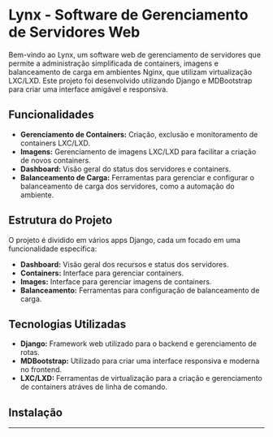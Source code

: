 # Lynx - Software de Gerenciamento de Servidores Web

Bem-vindo ao Lynx, um software web de gerenciamento de servidores que permite a administração simplificada de containers, imagens e balanceamento de carga em ambientes Nginx, que utilizam virtualização LXC/LXD. Este projeto foi desenvolvido utilizando Django e MDBootstrap para criar uma interface amigável e responsiva.

## Funcionalidades

- **Gerenciamento de Containers:** Criação, exclusão e monitoramento de containers LXC/LXD.
- **Imagens:** Gerenciamento de imagens LXC/LXD para facilitar a criação de novos containers.
- **Dashboard:** Visão geral do status dos servidores e containers.
- **Balanceamento de Carga:** Ferramentas para gerenciar e configurar o balanceamento de carga dos servidores, como a automação do ambiente.

## Estrutura do Projeto

O projeto é dividido em vários apps Django, cada um focado em uma funcionalidade específica:

- **Dashboard:** Visão geral dos recursos e status dos servidores.
- **Containers:** Interface para gerenciar containers.
- **Images:** Interface para gerenciar imagens de containers.
- **Balanceamento:** Ferramentas para configuração de balanceamento de carga.

## Tecnologias Utilizadas

- **Django:** Framework web utilizado para o backend e gerenciamento de rotas.
- **MDBootstrap:** Utilizado para criar uma interface responsiva e moderna no frontend.
- **LXC/LXD:** Ferramentas de virtualização para a criação e gerenciamento de containers atráves de linha de comando.

## Instalação
*****************************************************************************************
